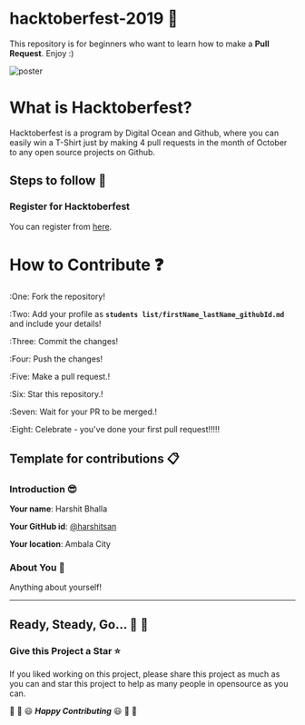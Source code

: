 # hacktoberfest-2019 :rocket:
This repository is for beginners who want to learn how to make a **Pull Request**. Enjoy :)
 
 ![poster](https://github.com/harshitsan/hacktoberfest-2019/blob/master/hacktoberfest2019.png)


# What is Hacktoberfest?
Hacktoberfest is a program by Digital Ocean and Github, where you can easily win a T-Shirt just by making 4 pull requests in the month of October to any open source projects on Github.

## Steps to follow :scroll:

### Register for Hacktoberfest
You can register from [here](https://hacktoberfest.digitalocean.com).

# How to Contribute :question:

:One: Fork the repository!

:Two: Add your profile as **`students list/firstName_lastName_githubId.md`** and include your details!

:Three: Commit the changes!

:Four: Push the changes!

:Five: Make a pull request.!

:Six: Star this repository.!

:Seven: Wait for your PR to be merged.!

:Eight: Celebrate - you've done your first pull request!!!!!


## Template for contributions :clipboard:

### Introduction :sunglasses:

**Your name**: Harshit Bhalla

**Your GitHub id**: [@harshitsan](https://github.com/harshitsan)

**Your location**: Ambala City

### About You :boy:

Anything about yourself!

___

## Ready, Steady, Go... :turtle: :rabbit2:
### Give this Project a Star :star:

If you liked working on this project, please share this project as much 
as you can and star this project to help as many people in opensource as you can.

:tada: :confetti_ball: :smiley: _**Happy Contributing**_ :smiley: :confetti_ball: :tada:
